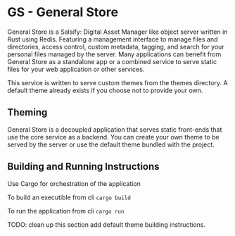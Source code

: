 # GS - General Store
General Store is a Salsify: Digital Asset Manager like object server written in Rust using Redis. Featuring a management interface to manage files and directories, access control, custom metadata, tagging, and search for your personal files managed by the server. Many applications can benefit from General Store as a standalone app or a combined service to serve static files for your web application or other services.

This service is written to serve custom themes from the themes directory. A default theme already exists if you choose not to provide your own.

## Theming
General Store is a decoupled application that serves static front-ends that use the core service as a backend. You can create your own theme to be served by the server or use the default theme bundled with the project. 

## Building and Running Instructions
Use Cargo for orchestration of the application

To build an executible from cli
`cargo build`

To run the application from cli
`cargo run`

TODO: clean up this section add default theme building instructions.
